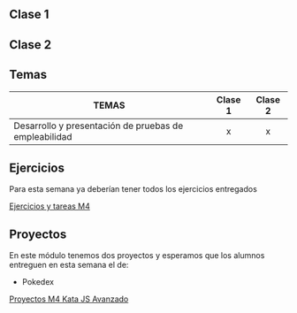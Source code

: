 ## Clase 1

## Clase 2

## Temas
|TEMAS   | Clase 1| Clase 2|
|---|:---:|:---:|
|Desarrollo y presentación de pruebas de empleabilidad|x|x|

## Ejercicios
Para esta semana ya deberían tener todos los ejercicios entregados

[Ejercicios y tareas M4](/Ejercicios%20y%20tareas/Ejercicios%20y%20tareas%20M4.md)

## Proyectos
En este módulo tenemos dos proyectos y esperamos que los alumnos entreguen en esta semana el de:

- Pokedex

[Proyectos M4 Kata JS Avanzado](/Proyectos/Proyectos%20M4%20Kata%20JS%20Avanzado.md)